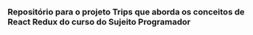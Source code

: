 ### Repositório para o projeto Trips que aborda os conceitos de React Redux do curso do Sujeito Programador
